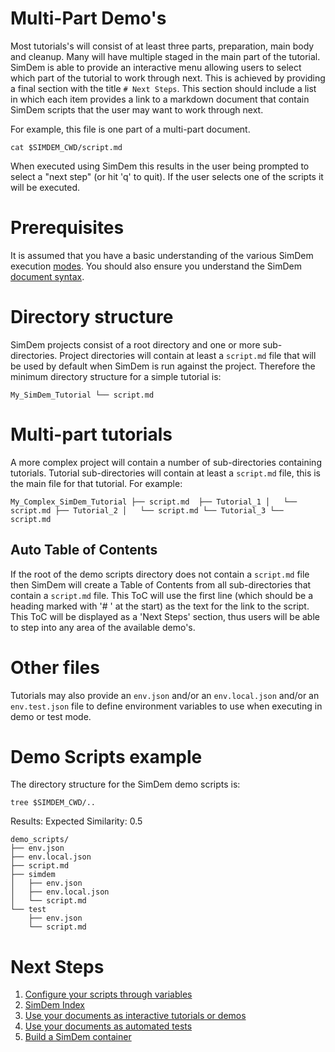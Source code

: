 # Multi-Part Demo's

Most tutorials's will consist of at least three parts, preparation,
main body and cleanup. Many will have multiple staged in the main part
of the tutorial. SimDem is able to provide an interactive menu
allowing users to select which part of the tutorial to work through
next. This is achieved by providing a final section with the title `#
Next Steps`. This section should include a list in which each item
provides a link to a markdown document that contain SimDem scripts
that the user may want to work through next.

For example, this file is one part of a multi-part document.

```
cat $SIMDEM_CWD/script.md
```

When executed using SimDem this results in the user being prompted to
select a "next step" (or hit 'q' to quit). If the user selects one of
the scripts it will be executed.

# Prerequisites

It is assumed that you have a basic understanding of the various
SimDem execution [modes](../modes/script.md). You should also ensure
you understand the SimDem [document syntax](../syntax).

# Directory structure

SimDem projects consist of a root directory and one or more
sub-directories. Project directories will contain at least a
`script.md` file that will be used by default when SimDem is run
against the project. Therefore the minimum directory structure for a
simple tutorial is:

`
My_SimDem_Tutorial
└── script.md 
`

# Multi-part tutorials

A more complex project will contain a number of sub-directories
containing tutorials. Tutorial sub-directories will contain at least a
`script.md` file, this is the main file for that tutorial. For example:

`
My_Complex_SimDem_Tutorial
├── script.md 
├── Tutorial_1
│   └── script.md
├── Tutorial_2
│   └── script.md
└── Tutorial_3
    └── script.md
`

## Auto Table of Contents

If the root of the demo scripts directory does not contain a
`script.md` file then SimDem will create a Table of Contents from all
sub-directories that contain a `script.md` file. This ToC will use the
first line (which should be a heading marked with '# ' at the start)
as the text for the link to the script. This ToC will be displayed as
a 'Next Steps' section, thus users will be able to step into any area
of the available demo's.

# Other files

Tutorials may also provide an `env.json` and/or an `env.local.json`
and/or an `env.test.json` file to define environment variables to use
when executing in demo or test mode.

# Demo Scripts example

The directory structure for the SimDem demo scripts is:

```
tree $SIMDEM_CWD/..
```

Results: Expected Similarity: 0.5

```
demo_scripts/
├── env.json
├── env.local.json
├── script.md
├── simdem
│   ├── env.json
│   ├── env.local.json
│   └── script.md
└── test
    ├── env.json
    └── script.md						
```

# Next Steps

  1. [Configure your scripts through variables](../variables/script.md)
  2. [SimDem Index](../script.md)
  3. [Use your documents as interactive tutorials or demos](../running/script.md)
  4. [Use your documents as automated tests](../test/script.md)
  5. [Build a SimDem container](../building/script.md)
  
  
